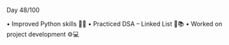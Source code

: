 Day 48/100

• Improved Python skills 🐍✨
• Practiced DSA – Linked List 🔗📚
• Worked on project development ⚙️💻
